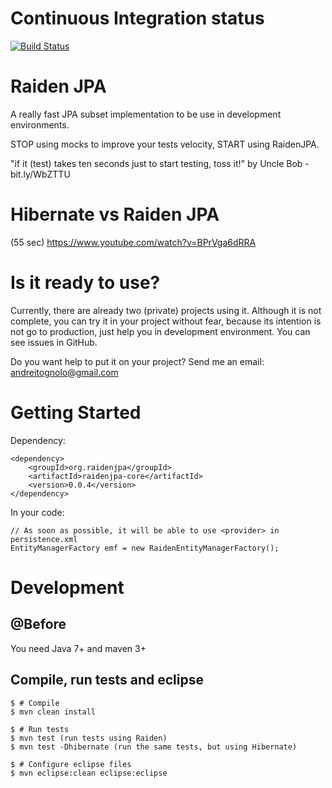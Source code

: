 Continuous Integration status
=========

[![Build Status](https://snap-ci.com/andreitognolo/raidenjpa/branch/master/build_image)](https://snap-ci.com/andreitognolo/raidenjpa/branch/master)

Raiden JPA
=========

A really fast JPA subset implementation to be use in development environments. 

STOP using mocks to improve your tests velocity, START using RaidenJPA.

"if it (test) takes ten seconds just to start testing, toss it!" by Uncle Bob - bit.ly/WbZTTU

Hibernate vs Raiden JPA
=========

(55 sec) https://www.youtube.com/watch?v=BPrVga6dRRA

Is it ready to use?
=========

Currently, there are already two (private) projects using it. Although it is not complete, you can try it in your project without fear, because its intention is not go to production, just help you in development environment. You can see issues in GitHub.

Do you want help to put it on your project? Send me an email: andreitognolo@gmail.com

Getting Started
=========
    
Dependency:

    <dependency>
        <groupId>org.raidenjpa</groupId>
        <artifactId>raidenjpa-core</artifactId>
        <version>0.0.4</version>
    </dependency>
    
In your code:

    // As soon as possible, it will be able to use <provider> in persistence.xml
    EntityManagerFactory emf = new RaidenEntityManagerFactory();

Development
=========

## @Before

You need Java 7+ and maven 3+

## Compile, run tests and eclipse

    $ # Compile 
    $ mvn clean install
    
    $ # Run tests
    $ mvn test (run tests using Raiden)
    $ mvn test -Dhibernate (run the same tests, but using Hibernate)

    $ # Configure eclipse files
    $ mvn eclipse:clean eclipse:eclipse
